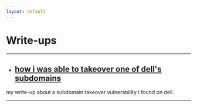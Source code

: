 ```yaml
---
layout: default
---
```


# Write-ups

* * *

* ## [how i was able to takeover one of dell's subdomains](./subdomain-takeover.html)

my write-up about a subdomain takeover vulnerability I found on dell.

* * *
